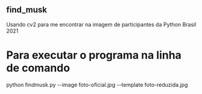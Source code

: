 ## find_musk
 Usando cv2 para me encontrar na imagem de participantes da Python Brasil 2021

# Para executar o programa na linha de comando 
python findmusk.py --image foto-oficial.jpg --template foto-reduzida.jpg


